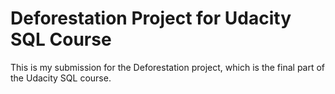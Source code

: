 # Deforestation Project for Udacity SQL Course

This is my submission for the Deforestation project,
which is the final part of the Udacity SQL course.
